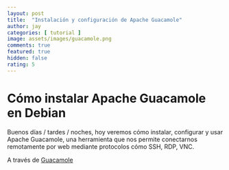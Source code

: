 ```yaml
---
layout: post
title:  "Instalación y configuración de Apache Guacamole"
author: jay
categories: [ tutorial ]
image: assets/images/guacamole.png
comments: true
featured: true
hidden: false
rating: 5
---
```


# Cómo instalar Apache Guacamole en Debian

Buenos días / tardes / noches, hoy veremos cómo instalar, configurar y usar Apache Guacamole, una herramienta que nos permite conectarnos remotamente por web mediante protocolos cómo SSH, RDP, VNC.

A través de [Guacamole](http://openbinary20.com/2018/03/24/apache-guacamole/)